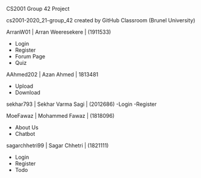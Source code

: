CS2001 Group 42 Project

cs2001-2020_21-group_42 created by GitHub Classroom (Brunel University)

ArranW01 | Arran Weeresekere | (1911533)
- Login
- Register
- Forum Page
- Quiz

AAhmed202 | Azan Ahmed | 1813481
- Upload
- Download

sekhar793 | Sekhar Varma Sagi | (2012686)
-Login 
-Register

MoeFawaz | Mohammed Fawaz | (1818096)
- About Us
- Chatbot


sagarchhetri99 | Sagar Chhetri | (1821111)
- Login
- Register
- Todo
